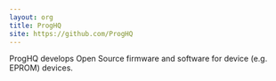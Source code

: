 ```yaml
---
layout: org
title: ProgHQ
site: https://github.com/ProgHQ
---
```

ProgHQ develops Open Source firmware and software for device
(e.g. EPROM) devices.
